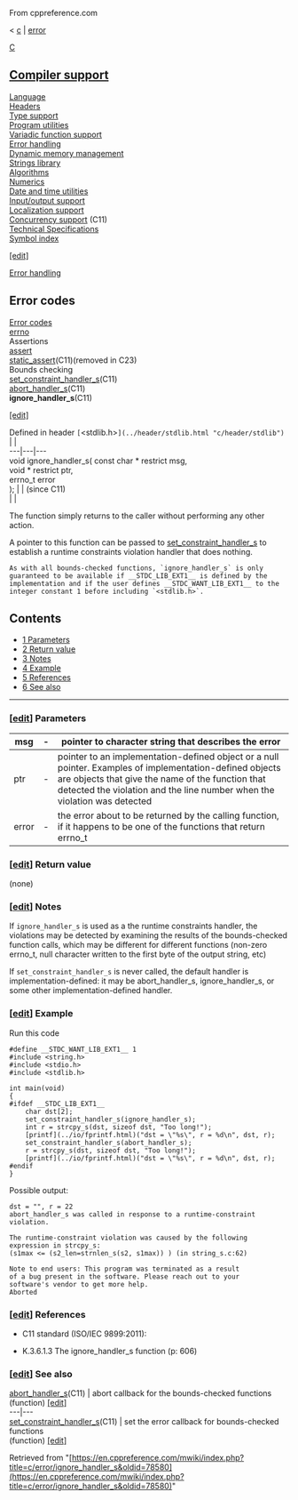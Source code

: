From cppreference.com

< [c](../../c.html "c")‎ | [error](../error.html "c/error")

[ C](../../c.html "c")

[Compiler support](../compiler_support.html "c/compiler support")  
---  
[Language](../language.html "c/language")  
[Headers](../header.html "c/header")  
[Type support](../types.html "c/types")  
[Program utilities](../program.html "c/program")  
[Variadic function support](../variadic.html "c/variadic")  
[Error handling](../error.html "c/error")  
[Dynamic memory management](../memory.html "c/memory")  
[Strings library](../string.html "c/string")  
[Algorithms](../algorithm.html "c/algorithm")  
[Numerics](../numeric.html "c/numeric")  
[Date and time utilities](../chrono.html "c/chrono")  
[Input/output support](../io.html "c/io")  
[Localization support](../locale.html "c/locale")  
[Concurrency support](../thread.html "c/thread") (C11)  
[Technical Specifications](../experimental.html "c/experimental")  
[Symbol index](../index.html "c/symbol index")  
  
[[edit]](https://en.cppreference.com/mwiki/index.php?title=Template:c/navbar_content&action=edit)

[ Error handling](../error.html "c/error")

Error codes  
---  
[ Error codes](errno_macros.html "c/error/errno macros")  
[errno](errno.html "c/error/errno")  
Assertions  
[assert](assert.html "c/error/assert")  
[static_assert](static_assert.html "c/error/static assert")(C11)(removed in C23)  
Bounds checking  
[set_constraint_handler_s](set_constraint_handler_s.html "c/error/set constraint handler s")(C11)  
[abort_handler_s](abort_handler_s.html "c/error/abort handler s")(C11)  
**ignore_handler_s**(C11)  
  
[[edit]](https://en.cppreference.com/mwiki/index.php?title=Template:c/error/navbar_content&action=edit)

Defined in header `[`<stdlib.h>`](../header/stdlib.html "c/header/stdlib")` |  |   
---|---|---  
void ignore_handler_s( const char * restrict msg,  
void * restrict ptr,  
errno_t error  
); |  |  (since C11)  
| |   
  
The function simply returns to the caller without performing any other action. 

A pointer to this function can be passed to [set_constraint_handler_s](set_constraint_handler_s.html "c/error/set constraint handler s") to establish a runtime constraints violation handler that does nothing. 

    As with all bounds-checked functions, `ignore_handler_s` is only guaranteed to be available if __STDC_LIB_EXT1__ is defined by the implementation and if the user defines __STDC_WANT_LIB_EXT1__ to the integer constant 1 before including `<stdlib.h>`. 

## Contents

  * [1 Parameters](ignore_handler_s.html#Parameters)
  * [2 Return value](ignore_handler_s.html#Return_value)
  * [3 Notes](ignore_handler_s.html#Notes)
  * [4 Example](ignore_handler_s.html#Example)
  * [5 References](ignore_handler_s.html#References)
  * [6 See also](ignore_handler_s.html#See_also)

  
---  
  
### [[edit](https://en.cppreference.com/mwiki/index.php?title=c/error/ignore_handler_s&action=edit&section=1 "Edit section: Parameters")] Parameters

msg  |  \-  |  pointer to character string that describes the error   
---|---|---  
ptr  |  \-  |  pointer to an implementation-defined object or a null pointer. Examples of implementation-defined objects are objects that give the name of the function that detected the violation and the line number when the violation was detected   
error  |  \-  |  the error about to be returned by the calling function, if it happens to be one of the functions that return errno_t   
  
### [[edit](https://en.cppreference.com/mwiki/index.php?title=c/error/ignore_handler_s&action=edit&section=2 "Edit section: Return value")] Return value

(none) 

### [[edit](https://en.cppreference.com/mwiki/index.php?title=c/error/ignore_handler_s&action=edit&section=3 "Edit section: Notes")] Notes

If `ignore_handler_s` is used as a the runtime constraints handler, the violations may be detected by examining the results of the bounds-checked function calls, which may be different for different functions (non-zero errno_t, null character written to the first byte of the output string, etc) 

If `set_constraint_handler_s` is never called, the default handler is implementation-defined: it may be abort_handler_s, ignore_handler_s, or some other implementation-defined handler. 

### [[edit](https://en.cppreference.com/mwiki/index.php?title=c/error/ignore_handler_s&action=edit&section=4 "Edit section: Example")] Example

Run this code
    
    
    #define __STDC_WANT_LIB_EXT1__ 1
    #include <string.h>
    #include <stdio.h>
    #include <stdlib.h>
     
    int main(void)
    {
    #ifdef __STDC_LIB_EXT1__
        char dst[2];
        set_constraint_handler_s(ignore_handler_s);
        int r = strcpy_s(dst, sizeof dst, "Too long!");
        [printf](../io/fprintf.html)("dst = \"%s\", r = %d\n", dst, r);
        set_constraint_handler_s(abort_handler_s);
        r = strcpy_s(dst, sizeof dst, "Too long!");
        [printf](../io/fprintf.html)("dst = \"%s\", r = %d\n", dst, r);
    #endif
    }

Possible output: 
    
    
    dst = "", r = 22
    abort_handler_s was called in response to a runtime-constraint violation.
     
    The runtime-constraint violation was caused by the following expression in strcpy_s:
    (s1max <= (s2_len=strnlen_s(s2, s1max)) ) (in string_s.c:62)
     
    Note to end users: This program was terminated as a result
    of a bug present in the software. Please reach out to your
    software's vendor to get more help.
    Aborted

### [[edit](https://en.cppreference.com/mwiki/index.php?title=c/error/ignore_handler_s&action=edit&section=5 "Edit section: References")] References

  * C11 standard (ISO/IEC 9899:2011): 



    

  * K.3.6.1.3 The ignore_handler_s function (p: 606) 



### [[edit](https://en.cppreference.com/mwiki/index.php?title=c/error/ignore_handler_s&action=edit&section=6 "Edit section: See also")] See also

[ abort_handler_s](abort_handler_s.html "c/error/abort handler s")(C11) |  abort callback for the bounds-checked functions   
(function) [[edit]](https://en.cppreference.com/mwiki/index.php?title=Template:c/error/abort_handler_s&action=edit)  
---|---  
[ set_constraint_handler_s](set_constraint_handler_s.html "c/error/set constraint handler s")(C11) |  set the error callback for bounds-checked functions   
(function) [[edit]](https://en.cppreference.com/mwiki/index.php?title=Template:c/error/set_constraint_handler_s&action=edit)  
  
Retrieved from "[https://en.cppreference.com/mwiki/index.php?title=c/error/ignore_handler_s&oldid=78580](https://en.cppreference.com/mwiki/index.php?title=c/error/ignore_handler_s&oldid=78580)" 
